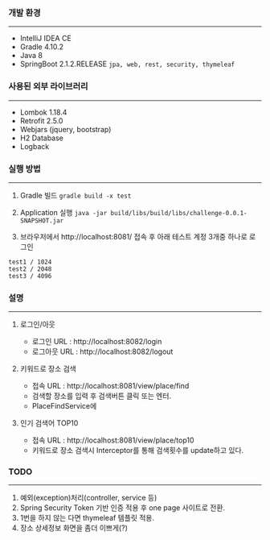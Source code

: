 ### 개발 환경
-----------

- IntelliJ IDEA CE
- Gradle 4.10.2
- Java 8
- SpringBoot 2.1.2.RELEASE
  ```jpa, web, rest, security, thymeleaf```

  

### 사용된 외부 라이브러리
--------------------

- Lombok 1.18.4
- Retrofit 2.5.0
- Webjars (jquery, bootstrap)
- H2 Database
- Logback



### 실행 방법
-----------

1. Gradle 빌드
   ```gradle build -x test```

2. Application 실행
   ```java -jar build/libs/build/libs/challenge-0.0.1-SNAPSHOT.jar```

3.  브라우저에서 http://localhost:8081/ 접속 후 아래 테스트 계정 3개중 하나로 로그인
   ```
   test1 / 1024
   test2 / 2048
   test3 / 4096
   ```



### 설명
-------

1. 로그인/아웃
    - 로그인 URL : http://localhost:8082/login
    - 로그아웃 URL : http://localhost:8082/logout

2. 키워드로 장소 검색
    - 접속 URL : http://localhost:8081/view/place/find
    - 검색할 장소를 입력 후 검색버튼 클릭 또는 엔터.
    - PlaceFindService에 

3. 인기 검색어 TOP10
    - 접속 URL : http://localhost:8081/view/place/top10
    - 키워드로 장소 검색시 Interceptor를 통해 검색횟수를 update하고 있다.



### TODO
--------

1. 예외(exception)처리(controller, service 등)
2. Spring Security Token 기반 인증 적용 후 one page 사이트로 전환.
3. 1번을 하지 않는 다면 thymeleaf 템플릿 적용.
4. 장소 상세정보 화면을 좀더 이쁘게(?)

